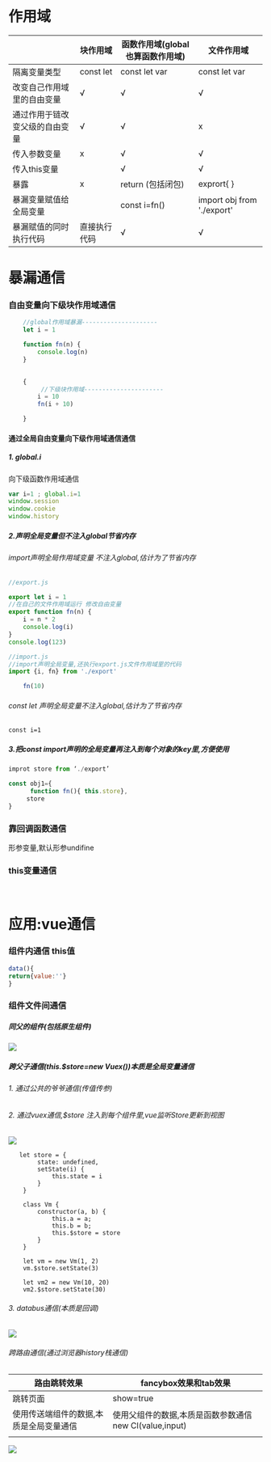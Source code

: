 # 作用域

|                                | 块作用域     | 函数作用域(global也算函数作用域) | 文件作用域                 |
| ------------------------------ | ------------ | -------------------------------- | -------------------------- |
| 隔离变量类型                   | const let    | const let var                    | const let var              |
| 改变自己作用域里的自由变量     | √            | √                                | √                          |
| 通过作用于链改变父级的自由变量 | √            | √                                | x                          |
| 传入参数变量                   | x            | √                                | √                          |
| 传入this变量                   |              | √                                | √                          |
| 暴露                           | x            | return  (包括闭包)               | exprort{ }                 |
| 暴漏变量赋值给全局变量         |              | const i=fn()                     | import obj from './export' |
| 暴漏赋值的同时执行代码         | 直接执行代码 | √                                | √                          |



# 暴漏通信

### 自由变量向下级块作用域通信

```js
    //global作用域暴漏---------------------
    let i = 1

    function fn(n) {
        console.log(n)
    }

   
    {
         //下级块作用域----------------------
        i = 10
        fn(i + 10)

    }
```



#### 通过全局自由变量向下级作用域通信通信

##### 1. global.i

向下级函数作用域通信

```js
var i=1 ; global.i=1 
window.session
window.cookie
window.history
```

##### 2.声明全局变量但不注入global节省内存

###### import声明全局作用域变量 不注入global,估计为了节省内存

```js
//export.js

export let i = 1
//在自己的文件作用域运行 修改自由变量
export function fn(n) {
    i = n * 2
    console.log(i)
}
console.log(123)
```

```js
//import.js
//import声明全局变量,还执行export.js文件作用域里的代码
import {i, fn} from './export'

    fn(10)

```

###### const let 声明全局变量不注入global,估计为了节省内存

```
const i=1
```

##### 3.把const import声明的全局变量再注入到每个对象的key里,方便使用

```js
improt store from ‘./export’

const obj1={
      function fn(){ this.store},
     store
}

```


### 靠回调函数通信

形参变量,默认形参undifine



### this变量通信

​			



# 应用:vue通信

### 组件内通信 this值

```js
data(){
return{value:''}
}
```


### 组件文件间通信

#####  同父的组件(包括原生组件) 

![](compon.png)



##### 跨父子通信(this.$store=new Vuex())本质是全局变量通信

###### 1. 通过公共的爷爷通信(传值传参)

###### 2. 通过vuex通信,$store 注入到每个组件里,vue监听Store更新到视图
![](vuex.png)


```
   let store = {
        state: undefined,
        setState(i) {
            this.state = i
        }
    }

    class Vm {
        constructor(a, b) {
            this.a = a;
            this.b = b;
            this.$store = store
        }
    }

    let vm = new Vm(1, 2)
    vm.$store.setState(3)

    let vm2 = new Vm(10, 20)
    vm2.$store.setState(30)

```

###### 3. databus通信(本质是回调)
![](bus.png)

###### 跨路由通信(通过浏览器history栈通信)

| 路由跳转效果                            | fancybox效果和tab效果                                   |
| --------------------------------------- | ------------------------------------------------------- |
| 跳转页面                                | show=true                                               |
| 使用传送端组件的数据,本质是全局变量通信 | 使用父组件的数据,本质是函数参数通信 new Cl(value,input) |
|                                         |                                                         |



![](route.png)
















